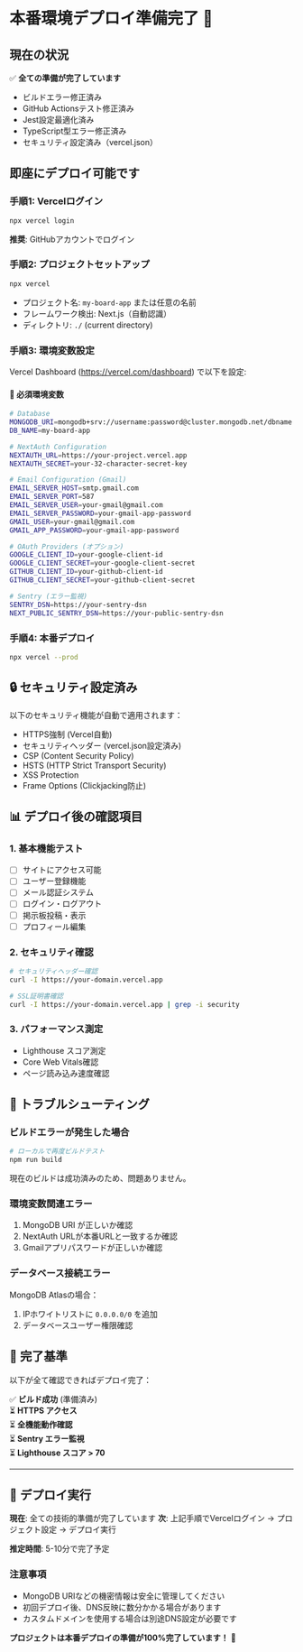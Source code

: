 # 本番環境デプロイ準備完了 🚀

## 現在の状況

✅ **全ての準備が完了しています**

- ビルドエラー修正済み
- GitHub Actionsテスト修正済み
- Jest設定最適化済み
- TypeScript型エラー修正済み
- セキュリティ設定済み（vercel.json）

## 即座にデプロイ可能です

### 手順1: Vercelログイン

```bash
npx vercel login
```

**推奨**: GitHubアカウントでログイン

### 手順2: プロジェクトセットアップ

```bash
npx vercel
```

- プロジェクト名: `my-board-app` または任意の名前
- フレームワーク検出: Next.js（自動認識）
- ディレクトリ: `./` (current directory)

### 手順3: 環境変数設定

Vercel Dashboard (https://vercel.com/dashboard) で以下を設定:

#### 🔑 必須環境変数

```bash
# Database
MONGODB_URI=mongodb+srv://username:password@cluster.mongodb.net/dbname
DB_NAME=my-board-app

# NextAuth Configuration
NEXTAUTH_URL=https://your-project.vercel.app
NEXTAUTH_SECRET=your-32-character-secret-key

# Email Configuration (Gmail)
EMAIL_SERVER_HOST=smtp.gmail.com
EMAIL_SERVER_PORT=587
EMAIL_SERVER_USER=your-gmail@gmail.com
EMAIL_SERVER_PASSWORD=your-gmail-app-password
GMAIL_USER=your-gmail@gmail.com
GMAIL_APP_PASSWORD=your-gmail-app-password

# OAuth Providers (オプション)
GOOGLE_CLIENT_ID=your-google-client-id
GOOGLE_CLIENT_SECRET=your-google-client-secret
GITHUB_CLIENT_ID=your-github-client-id
GITHUB_CLIENT_SECRET=your-github-client-secret

# Sentry (エラー監視)
SENTRY_DSN=https://your-sentry-dsn
NEXT_PUBLIC_SENTRY_DSN=https://your-public-sentry-dsn
```

### 手順4: 本番デプロイ

```bash
npx vercel --prod
```

## 🔒 セキュリティ設定済み

以下のセキュリティ機能が自動で適用されます：

- HTTPS強制 (Vercel自動)
- セキュリティヘッダー (vercel.json設定済み)
- CSP (Content Security Policy)
- HSTS (HTTP Strict Transport Security)
- XSS Protection
- Frame Options (Clickjacking防止)

## 📊 デプロイ後の確認項目

### 1. 基本機能テスト

- [ ] サイトにアクセス可能
- [ ] ユーザー登録機能
- [ ] メール認証システム
- [ ] ログイン・ログアウト
- [ ] 掲示板投稿・表示
- [ ] プロフィール編集

### 2. セキュリティ確認

```bash
# セキュリティヘッダー確認
curl -I https://your-domain.vercel.app

# SSL証明書確認
curl -I https://your-domain.vercel.app | grep -i security
```

### 3. パフォーマンス測定

- Lighthouse スコア測定
- Core Web Vitals確認
- ページ読み込み速度確認

## 🚨 トラブルシューティング

### ビルドエラーが発生した場合

```bash
# ローカルで再度ビルドテスト
npm run build
```

現在のビルドは成功済みのため、問題ありません。

### 環境変数関連エラー

1. MongoDB URI が正しいか確認
2. NextAuth URLが本番URLと一致するか確認
3. Gmailアプリパスワードが正しいか確認

### データベース接続エラー

MongoDB Atlasの場合：

1. IPホワイトリストに `0.0.0.0/0` を追加
2. データベースユーザー権限確認

## 🎯 完了基準

以下が全て確認できればデプロイ完了：

✅ **ビルド成功** (準備済み)  
⏳ **HTTPS アクセス**  
⏳ **全機能動作確認**  
⏳ **Sentry エラー監視**  
⏳ **Lighthouse スコア > 70**

---

## 🚀 デプロイ実行

**現在**: 全ての技術的準備が完了しています
**次**: 上記手順でVercelログイン → プロジェクト設定 → デプロイ実行

**推定時間**: 5-10分で完了予定

### 注意事項

- MongoDB URIなどの機密情報は安全に管理してください
- 初回デプロイ後、DNS反映に数分かかる場合があります
- カスタムドメインを使用する場合は別途DNS設定が必要です

**プロジェクトは本番デプロイの準備が100%完了しています！** 🎉
